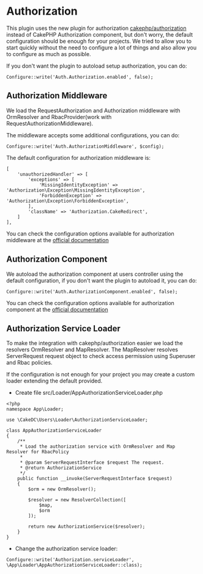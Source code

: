 Authorization
=============
This plugin uses the new plugin for authorization [cakephp/authorization](https://github.com/cakephp/authorization/)
instead of CakePHP Authorization component, but don't worry, the default configuration should be enough for your
projects. We tried to allow you to start quickly without the need to configure a lot of things and also
allow you to configure as much as possible.


If you don't want the plugin to autoload setup authorization, you can do:
```
Configure::write('Auth.Authorization.enabled', false);
```

Authorization Middleware
------------------------
We load the RequestAuthorization and Authorization middleware with OrmResolver and RbacProvider(work with RequestAuthorizationMiddleware).

The middleware accepts some additional configurations, you can do:
```
Configure::write('Auth.AuthorizationMiddleware', $config);
```

The default configuration for authorization middleware is:
```
[
    'unauthorizedHandler' => [
        'exceptions' => [
            'MissingIdentityException' => 'Authorization\Exception\MissingIdentityException',
            'ForbiddenException' => 'Authorization\Exception\ForbiddenException',
        ],
        'className' => 'Authorization.CakeRedirect',        
    ]
],
```

You can check the configuration options available for authorization middleware at the 
[official documentation](https://github.com/cakephp/authorization/blob/master/docs/Middleware.md)


Authorization Component
-----------------------
We autoload the authorization component at users controller using the default configuration,
if you don't want the plugin to autoload it, you can do:
```
Configure::write('Auth.AuthorizationComponent.enabled', false);
``` 

You can check the configuration options available for authorization component at the 
[official documentation](https://github.com/cakephp/authorization/blob/master/docs/Component.md)

Authorization Service Loader 
-----------------------------
To make the integration with cakephp/authorization easier we load the resolvers OrmResolver and MapResolver.
The MapResolver resolves ServerRequest request object to check access permission using Superuser and Rbac policies.

If the configuration is not enough for your project you may create a custom loader extending the 
default provided.

- Create file src/Loader/AppAuthorizationServiceLoader.php

```
<?php
namespace App\Loader;
 
use \CakeDC\Users\Loader\AuthorizationServiceLoader;
 
class AppAuthorizationServiceLoader
{
    /**
     * Load the authorization service with OrmResolver and Map Resolver for RbacPolicy
     *
     * @param ServerRequestInterface $request The request.
     * @return AuthorizationService
     */
    public function __invoke(ServerRequestInterface $request)
    {
        $orm = new OrmResolver();

        $resolver = new ResolverCollection([
            $map,
            $orm
        ]);

        return new AuthorizationService($resolver);
    }
}
```
- Change the authorization service loader:

```
Configure::write('Authorization.serviceLoader', \App\Loader\AppAuthorizationServiceLoader::class);
```
